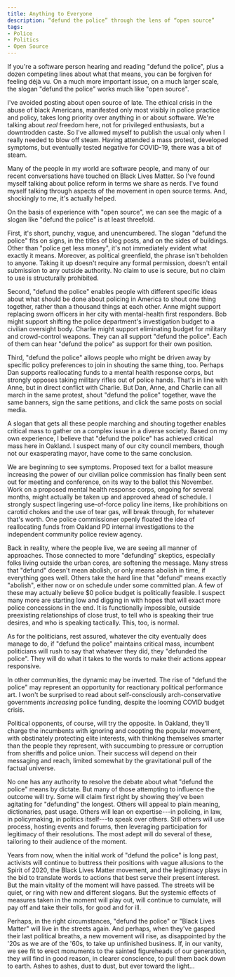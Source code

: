 ```yaml
---
title: Anything to Everyone
description: “defund the police” through the lens of “open source”
tags:
- Police
- Politics
- Open Source
---
```


If you're a software person hearing and reading "defund the police", plus a dozen competing lines about what that means, you can be forgiven for feeling déjà vu.  On a much more important issue, on a much larger scale, the slogan "defund the police" works much like "open source".

I've avoided posting about open source of late.  The ethical crisis in the abuse of black Americans, manifested only most visibly in police practice and policy, takes long priority over anything in or about software.  We're talking about _real_ freedom here, not for privileged enthusiasts, but a downtrodden caste.  So I've allowed myself to publish the usual only when I really needed to blow off steam.  Having attended a mass protest, developed symptoms, but eventually tested negative for COVID-19, there was a bit of steam.

Many of the people in my world are software people, and many of our recent conversations have touched on Black Lives Matter.  So I've found myself talking about police reform in terms we share as nerds.  I've found myself talking through aspects of the movement in open source terms.  And, shockingly to me, it's actually helped.

On the basis of experience with "open source", we can see the magic of a slogan like "defund the police" is at least threefold.

First, it's short, punchy, vague, and unencumbered.  The slogan "defund the police" fits on signs, in the titles of blog posts, and on the sides of buildings.  Other than "police get less money", it's not immediately evident what exactly it means.  Moreover, as political greenfield, the phrase isn't beholden to anyone.  Taking it up doesn't require any formal permission, doesn't entail submission to any outside authority.  No claim to use is secure, but no claim to use is structurally prohibited.

Second, "defund the police" enables people with different specific ideas about what should be done about policing in America to shout one thing together, rather than a thousand things at each other.  Anne might support replacing sworn officers in her city with mental-health first responders.  Bob might support shifting the police department's investigation budget to a civilian oversight body.  Charlie might support eliminating budget for military and crowd-control weapons.  They can all support "defund the police".  Each of them can hear "defund the police" as support for their own position.

Third, "defund the police" allows people who might be driven away by specific policy preferences to join in shouting the same thing, too.  Perhaps Dan supports reallocating funds to a mental health response corps, but strongly opposes taking military rifles out of police hands.  That's in line with Anne, but in direct conflict with Charlie.  But Dan, Anne, and Charlie can all march in the same protest, shout "defund the police" together, wave the same banners, sign the same petitions, and click the same posts on social media.

A slogan that gets all these people marching and shouting together enables critical mass to gather on a complex issue in a diverse society.  Based on my own experience, I believe that "defund the police" has achieved critical mass here in Oakland.  I suspect many of our city council members, though not our exasperating mayor, have come to the same conclusion.

We are beginning to see symptoms.  Proposed text for a ballot measure increasing the power of our civilian police commission has finally been sent out for meeting and conference, on its way to the ballot this November.  Work on a proposed mental health response corps, ongoing for several months, might actually be taken up and approved ahead of schedule.  I strongly suspect lingering use-of-force policy line items, like prohibitions on carotid chokes and the use of tear gas, will break through, for whatever that's worth.  One police commissioner openly floated the idea of reallocating funds from Oakland PD internal investigations to the independent community police review agency.

Back in reality, where the people live, we are seeing all manner of approaches.  Those connected to more "defunding" skeptics, especially folks living outside the urban cores, are softening the message.  Many stress that "defund" doesn't mean abolish, or only means abolish in time, if everything goes well.  Others take the hard line that "defund" means exactly "abolish", either now or on schedule under some committed plan.  A few of these may actually believe $0 police budget is politically feasible.  I suspect many more are starting low and digging in with hopes that will exact more police concessions in the end.  It is functionally impossible, outside preexisting relationships of close trust, to tell who is speaking their true desires, and who is speaking tactically.  This, too, is normal.

As for the politicians, rest assured, whatever the city eventually does manage to do, if "defund the police" maintains critical mass, incumbent politicians will rush to say that whatever they did, they "defunded the police".  They will do what it takes to the words to make their actions appear responsive.

In other communities, the dynamic may be inverted.  The rise of "defund the police" may represent an opportunity for reactionary political performance art.  I won't be surprised to read about self-consciously arch-conservative governments _increasing_ police funding, despite the looming COVID budget crisis.

Political opponents, of course, will try the opposite.  In Oakland, they'll charge the incumbents with ignoring and coopting the popular movement, with obstinately protecting elite interests, with thinking themselves smarter than the people they represent, with succumbing to pressure or corruption from sheriffs and police union.  Their success will depend on their messaging and reach, limited somewhat by the gravitational pull of the factual universe.

No one has any authority to resolve the debate about what "defund the police" means by dictate.  But many of those attempting to influence the outcome will try.  Some will claim first right by showing they've been agitating for "defunding" the longest.  Others will appeal to plain meaning, dictionaries, past usage.  Others will lean on expertise---in policing, in law, in policymaking, in politics itself---to speak over others.  Still others will use process, hosting events and forums, then leveraging participation for legitimacy of their resolutions.  The most adept will do several of these, tailoring to their audience of the moment.

Years from now, when the initial work of "defund the police" is long past, activists will continue to buttress their positions with vague allusions to the Spirit of 2020, the Black Lives Matter movement, and the legitimacy plays in the bid to translate words to actions that best serve their present interest.  But the main vitality of the moment will have passed.  The streets will be quiet, or ring with new and different slogans.  But the systemic effects of measures taken in the moment will play out, will continue to cumulate, will pay off and take their tolls, for good and for ill.

Perhaps, in the right circumstances, "defund the police" or "Black Lives Matter" will live in the streets again.  And perhaps, when they've gasped their last political breaths, a new movement will rise, as disappointed by the '20s as we are of the '60s, to take up unfinished business.  If, in our vanity, we see fit to erect monuments to the sainted figureheads of our generation, they will find in good reason, in clearer conscience, to pull them back down to earth.  Ashes to ashes, dust to dust, but ever toward the light...
